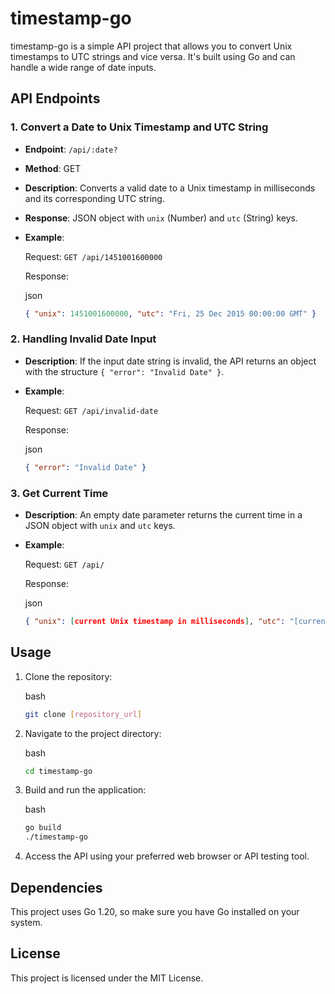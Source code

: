 timestamp-go
============

timestamp-go is a simple API project that allows you to convert Unix timestamps to UTC strings and vice versa. It's built using Go and can handle a wide range of date inputs.

API Endpoints
-------------

### 1\. Convert a Date to Unix Timestamp and UTC String

*   **Endpoint**: `/api/:date?`
    
*   **Method**: GET
    
*   **Description**: Converts a valid date to a Unix timestamp in milliseconds and its corresponding UTC string.
    
*   **Response**: JSON object with `unix` (Number) and `utc` (String) keys.
    
*   **Example**:
    
    Request: `GET /api/1451001600000`
    
    Response:
    
    json
    
    ```json
    { "unix": 1451001600000, "utc": "Fri, 25 Dec 2015 00:00:00 GMT" }
    ```
    

### 2\. Handling Invalid Date Input

*   **Description**: If the input date string is invalid, the API returns an object with the structure `{ "error": "Invalid Date" }`.
    
*   **Example**:
    
    Request: `GET /api/invalid-date`
    
    Response:
    
    json
    
    ```json
    { "error": "Invalid Date" }
    ```
    

### 3\. Get Current Time

*   **Description**: An empty date parameter returns the current time in a JSON object with `unix` and `utc` keys.
    
*   **Example**:
    
    Request: `GET /api/`
    
    Response:
    
    json
    
    ```json
    { "unix": [current Unix timestamp in milliseconds], "utc": "[current UTC time in the format: Thu, 01 Jan 1970 00:00:00 GMT]" }
    ```
    

Usage
-----

1.  Clone the repository:
    
    bash
    
    ```bash
    git clone [repository_url]
    ```
    
2.  Navigate to the project directory:
    
    bash
    
    ```bash
    cd timestamp-go
    ```
    
3.  Build and run the application:
    
    bash
    
    ```bash
    go build
    ./timestamp-go
    ```
    
4.  Access the API using your preferred web browser or API testing tool.
    

Dependencies
------------

This project uses Go 1.20, so make sure you have Go installed on your system.

License
-------

This project is licensed under the MIT License.